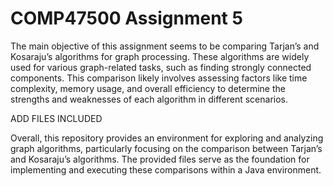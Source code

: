 # COMP47500 Assignment 5

The main objective of this assignment seems to be comparing Tarjan’s and Kosaraju’s algorithms for graph processing. These algorithms are widely used for various graph-related tasks, such as finding strongly connected components. This comparison likely involves assessing factors like time complexity, memory usage, and overall efficiency to determine the strengths and weaknesses of each algorithm in different scenarios.

ADD FILES INCLUDED



Overall, this repository provides an environment for exploring and analyzing graph algorithms, particularly focusing on the comparison between Tarjan’s and Kosaraju’s algorithms. The provided files serve as the foundation for implementing and executing these comparisons within a Java environment.
